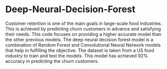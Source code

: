 # Deep-Neural-Decision-Forest
Customer retention is one of the main goals in large-scale food industries. This is achieved by predicting churn customers in advance and satisfying their needs. This code focuses on providing a higher accurate model than the other previous
models. The deep neural decision forest model is a combination of Random Forest and Convolutional Neural Network models that help in fulfilling the objective. The dataset is taken from a US food industry to train and test the models. This model has
achieved 92% accuracy in predicting the churn customers. 
